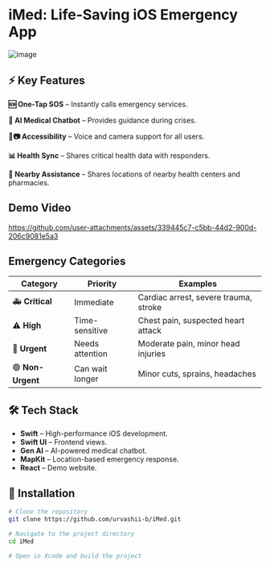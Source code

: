 # iMed: Life-Saving iOS Emergency App

![image](https://github.com/user-attachments/assets/05aa2873-3318-40a6-8f90-c8c5b2862125)

## ⚡ Key Features

**🆘 One-Tap SOS** – Instantly calls emergency services.

**💬 AI Medical Chatbot** – Provides guidance during crises.

**🎤📷 Accessibility** – Voice and camera support for all users.

**📊 Health Sync** – Shares critical health data with responders.

**🏥 Nearby Assistance** – Shares locations of nearby health centers and pharmacies.

## Demo Video

https://github.com/user-attachments/assets/339445c7-c5bb-44d2-900d-206c9081e5a3

## Emergency Categories

| Category  | Priority | Examples |
|-----------|---------|----------|
| 🚑 **Critical** | Immediate | Cardiac arrest, severe trauma, stroke |
| ⚠️ **High** | Time-sensitive | Chest pain, suspected heart attack |
| 🔶 **Urgent** | Needs attention | Moderate pain, minor head injuries |
| 🟢 **Non-Urgent** | Can wait longer | Minor cuts, sprains, headaches |

## 🛠️ Tech Stack

- **Swift** – High-performance iOS development.
- **Swift UI** – Frontend views.
- **Gen AI** – AI-powered medical chatbot.
- **MapKit** – Location-based emergency response.
- **React** – Demo website.

## 📲 Installation

```bash
# Clone the repository
git clone https://github.com/urvashii-b/iMed.git

# Navigate to the project directory
cd iMed

# Open in Xcode and build the project
